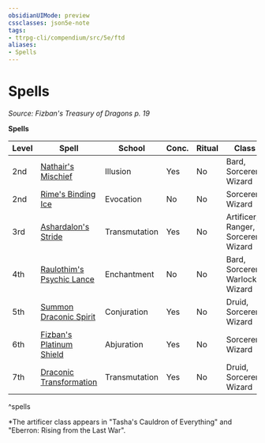 ```yaml
---
obsidianUIMode: preview
cssclasses: json5e-note
tags:
- ttrpg-cli/compendium/src/5e/ftd
aliases:
- Spells
---
```

# Spells
*Source: Fizban's Treasury of Dragons p. 19* 

**Spells**

| Level | Spell | School | Conc. | Ritual | Class |
|-------|-------|--------|-------|--------|-------|
| 2nd | [Nathair's Mischief](/3-Mechanics/CLI/Compendium/spells/nathairs-mischief-ftd.md) | Illusion | Yes | No | Bard, Sorcerer, Wizard |
| 2nd | [Rime's Binding Ice](/3-Mechanics/CLI/Compendium/spells/rimes-binding-ice-ftd.md) | Evocation | No | No | Sorcerer, Wizard |
| 3rd | [Ashardalon's Stride](/3-Mechanics/CLI/Compendium/spells/ashardalons-stride-ftd.md) | Transmutation | Yes | No | Artificer,* Ranger, Sorcerer, Wizard |
| 4th | [Raulothim's Psychic Lance](/3-Mechanics/CLI/Compendium/spells/raulothims-psychic-lance-ftd.md) | Enchantment | No | No | Bard, Sorcerer, Warlock, Wizard |
| 5th | [Summon Draconic Spirit](/3-Mechanics/CLI/Compendium/spells/summon-draconic-spirit-ftd.md) | Conjuration | Yes | No | Druid, Sorcerer, Wizard |
| 6th | [Fizban's Platinum Shield](/3-Mechanics/CLI/Compendium/spells/fizbans-platinum-shield-ftd.md) | Abjuration | Yes | No | Sorcerer, Wizard |
| 7th | [Draconic Transformation](/3-Mechanics/CLI/Compendium/spells/draconic-transformation-ftd.md) | Transmutation | Yes | No | Druid, Sorcerer, Wizard |
^spells

*The artificer class appears in "Tasha's Cauldron of Everything" and "Eberron: Rising from the Last War".